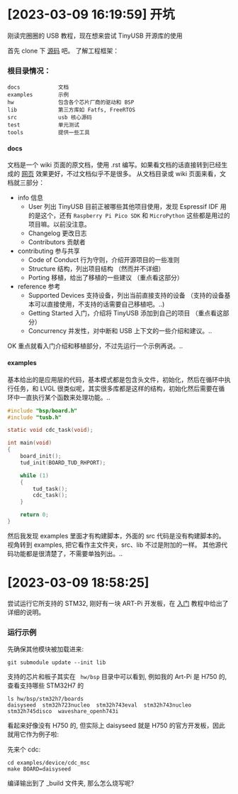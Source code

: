 
# [2023-03-09 16:19:59] 开坑

刚读完圈圈的 USB 教程，现在想来尝试 TinyUSB 开源库的使用

首先 clone 下 [源码](https://github.com/hathach/tinyusb) 吧。
了解工程框架：
### 根目录情况：
```
docs            文档
examples        示例
hw              包含各个芯片厂商的驱动和 BSP
lib             第三方库如 Fatfs, FreeRTOS
src             usb 核心源码
test            单元测试
tools           提供一些工具
```

#### docs 

文档是一个 wiki 页面的原文档，使用 .rst 编写。如果看文档的话直接转到已经生成的 [网页](https://docs.tinyusb.org/en/latest/index.html#) 效果更好，不过文档似乎不是很多。
从文档目录或 wiki 页面来看，文档就三部分：
* info 信息
  * User 列出 TinyUSB 目前正被哪些其他项目使用，发现 Espressif IDF 用的是这个，还有 `Raspberry Pi Pico SDK` 和 `MicroPython` 这些都是用过的项目嘛。以前没注意。
  * Changelog 更改日志
  * Contributors 贡献者
* contributing 参与共享
  * Code of Conduct 行为守则，介绍开源项目的一些准则
  * Structure 结构，列出项目结构 （然而并不详细）
  * Porting 移植，给出了移植的一些建议  （重点看这部分）
* reference 参考
  * Supported Devices 支持设备，列出当前直接支持的设备 （支持的设备基本可以直接使用，不支持的话需要自己移植吧。..)
  * Getting Started 入门，介绍将 TinyUSB 添加到自己的项目  （重点看这部分）
  * Concurrency 并发性，对中断和 USB 上下文的一些介绍和建议。..

OK 重点就看入门介绍和移植部分，不过先运行一个示例再说。..

#### examples

基本给出的是应用层的代码，基本模式都是包含头文件，初始化，然后在循环中执行任务，和 LVGL 很类似呢，其实很多库都是这样的结构，初始化然后需要在循环中一直执行某个函数来处理功能。..

```c
#include "bsp/board.h"
#include "tusb.h"

static void cdc_task(void);

int main(void)
{
    board_init();
    tud_init(BOARD_TUD_RHPORT);

    while (1)
    {
        tud_task();
        cdc_task();
    }

    return 0;
}
```

然后我发现 examples 里面才有构建脚本，外面的 src 代码是没有构建脚本的。视角转到 examples, 把它看作主文件夹，src、lib 不过是附加的一样。
其他源代码功能都是很清楚了，不需要单独列出。..

# [2023-03-09 18:58:25]

尝试运行它所支持的 STM32, 刚好有一块 ART-Pi 开发板，在 [入门](https://docs.tinyusb.org/en/latest/reference/getting_started.html) 教程中给出了详细的说明。
### 运行示例

先确保其他模块被加载进来:

```
git submodule update --init lib
```

支持的芯片和板子其实在 ` hw/bsp` 目录中可以看到, 例如我的 Art-Pi 是 H750 的, 查看支持哪些 STM32H7 的

```
ls hw/bsp/stm32h7/boards
daisyseed  stm32h723nucleo  stm32h743eval  stm32h743nucleo  stm32h745disco  waveshare_openh743i
```
看起来好像没有 H750 的, 但实际上 daisyseed 就是 H750 的官方开发板，因此就用它作为例子啦:

先来个 cdc:

```
cd examples/device/cdc_msc
make BOARD=daisyseed
```

编译输出到了 _build 文件夹, 那么怎么烧写呢?

